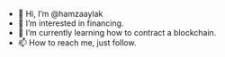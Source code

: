 - 👋 Hi, I’m @hamzaaylak
- 👀 I’m interested in financing.
- 🌱 I’m currently learning how to contract a blockchain.
- 📫 How to reach me, just follow.

<!---
hamzaaylak/hamzaaylak is a ✨ special ✨ repository because its `README.md` (this file) appears on your GitHub profile.
You can click the Preview link to take a look at your changes.
--->
